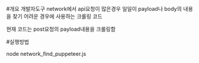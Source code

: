#개요
개발자도구 network에서 api요청이 많은경우 일일이 payload나 body의 내용을 찾기 어려운 경우에 사용하는 크롤링 코드

현재 코드는 post요청의 payload내용을 크롤링함

#실행방법

node network_find_puppeteer.js
